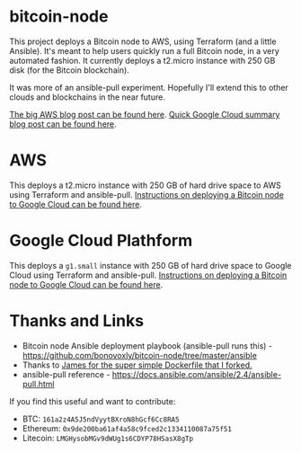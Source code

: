 # bitcoin-node

This project deploys a Bitcoin node to AWS, using Terraform (and a little Ansible). It's meant to help users quickly run a full Bitcoin node, in a very automated fashion. It currently deploys a t2.micro instance with 250 GB disk (for the Bitcoin blockchain).

It was more of an ansible-pull experiment. Hopefully I'll extend this to other clouds and blockchains in the near future.

[The big AWS blog post can be found here](https://blog.billyc.io/2017/11/20/deploying-a-bitcoin-node-using-terraform-and-ansible-pull/).
[Quick Google Cloud summary blog post can be found here](https://blog.billyc.io/2017/11/23/deploying-a-bitcoin-node-to-google-cloud-using-terraform-and-ansible-pull/).

# AWS

This deploys a t2.micro instance with 250 GB of hard drive space to AWS using Terraform and ansible-pull. [Instructions on deploying a Bitcoin node to Google Cloud can be found here](https://github.com/bonovoxly/bitcoin-node/tree/master/terraform/aws).

# Google Cloud Plathform

This deploys a `g1.small` instance with 250 GB of hard drive space to Google Cloud using Terraform and ansible-pull. [Instructions on deploying a Bitcoin node to Google Cloud can be found here](https://github.com/bonovoxly/bitcoin-node/tree/master/terraform/gcloud).

# Thanks and Links

- Bitcoin node Ansible deployment playbook (ansible-pull runs this) - <https://github.com/bonovoxly/bitcoin-node/tree/master/ansible>
- Thanks to [James for the super simple Dockerfile that I forked.](https://github.com/jamesob/docker-bitcoind)
- ansible-pull reference - <https://docs.ansible.com/ansible/2.4/ansible-pull.html>

If you find this useful and want to contribute:

- BTC: `161a2z4A5J5ndVyytBXroN8hGcf6Cc8RA5`
- Ethereum: `0x9de200ba61af4a58c9fced2c1334110087a75f51`
- Litecoin: `LMGHysobMGv9dWUg1s6CDYP78HSasX8gTp`
